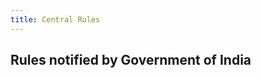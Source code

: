 ```yaml
---
title: Central Rules
---
```


## Rules notified by Government of India

<templatesPostChildren></templatesPostChildren>

